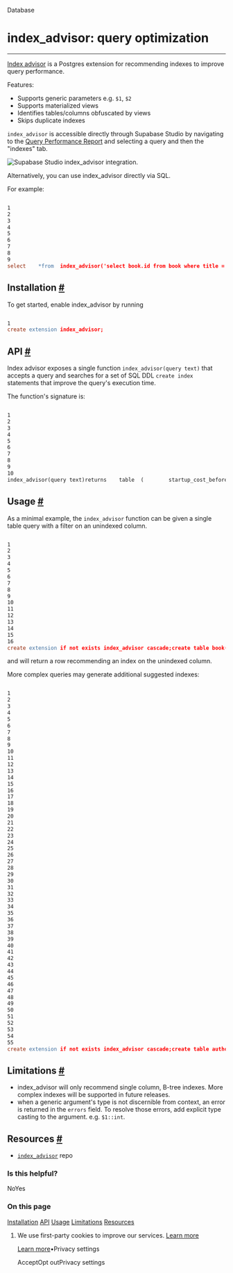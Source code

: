 Database

# index\_advisor: query optimization

* * *

[Index advisor](https://github.com/supabase/index_advisor) is a Postgres extension for recommending indexes to improve query performance.

Features:

- Supports generic parameters e.g. `$1`, `$2`
- Supports materialized views
- Identifies tables/columns obfuscated by views
- Skips duplicate indexes

`index_advisor` is accessible directly through Supabase Studio by navigating to the [Query Performance Report](https://supabase.com/dashboard/project/_/advisors/query-performance) and selecting a query and then the "indexes" tab.

![Supabase Studio index_advisor integration.](https://supabase.com/docs/img/index_advisor_studio.png)

Alternatively, you can use index\_advisor directly via SQL.

For example:

```flex

1
2
3
4
5
6
7
8
9
select    *from  index_advisor('select book.id from book where title = $1'); startup_cost_before | startup_cost_after | total_cost_before | total_cost_after |                  index_statements                   | errors---------------------+--------------------+-------------------+------------------+-----------------------------------------------------+-------- 0.00                | 1.17               | 25.88             | 6.40             | {"CREATE INDEX ON public.book USING btree (title)"},| {}(1 row)
```

## Installation [\#](https://supabase.com/docs/guides/database/extensions/index_advisor\#installation)

To get started, enable index\_advisor by running

```flex

1
create extension index_advisor;
```

## API [\#](https://supabase.com/docs/guides/database/extensions/index_advisor\#api)

Index advisor exposes a single function `index_advisor(query text)` that accepts a query and searches for a set of SQL DDL `create index` statements that improve the query's execution time.

The function's signature is:

```flex

1
2
3
4
5
6
7
8
9
10
index_advisor(query text)returns    table  (        startup_cost_before jsonb,        startup_cost_after jsonb,        total_cost_before jsonb,        total_cost_after jsonb,        index_statements text[],        errors text[]    )
```

## Usage [\#](https://supabase.com/docs/guides/database/extensions/index_advisor\#usage)

As a minimal example, the `index_advisor` function can be given a single table query with a filter on an unindexed column.

```flex

1
2
3
4
5
6
7
8
9
10
11
12
13
14
15
16
create extension if not exists index_advisor cascade;create table book(  id int primary key,  title text not null);select  *from  index_advisor('select book.id from book where title = $1'); startup_cost_before | startup_cost_after | total_cost_before | total_cost_after |                  index_statements                   | errors---------------------+--------------------+-------------------+------------------+-----------------------------------------------------+-------- 0.00                | 1.17               | 25.88             | 6.40             | {"CREATE INDEX ON public.book USING btree (title)"},| {}(1 row)
```

and will return a row recommending an index on the unindexed column.

More complex queries may generate additional suggested indexes:

```flex

1
2
3
4
5
6
7
8
9
10
11
12
13
14
15
16
17
18
19
20
21
22
23
24
25
26
27
28
29
30
31
32
33
34
35
36
37
38
39
40
41
42
43
44
45
46
47
48
49
50
51
52
53
54
55
create extension if not exists index_advisor cascade;create table author(    id serial primary key,    name text not null);create table publisher(    id serial primary key,    name text not null,    corporate_address text);create table book(    id serial primary key,    author_id int not null references author(id),    publisher_id int not null references publisher(id),    title text);create table review(    id serial primary key,    book_id int references book(id),    body text not null);select    *from    index_advisor('        select            book.id,            book.title,            publisher.name as publisher_name,            author.name as author_name,            review.body review_body        from            book            join publisher                on book.publisher_id = publisher.id            join author                on book.author_id = author.id            join review                on book.id = review.book_id        where            author.id = $1            and publisher.id = $2    '); startup_cost_before | startup_cost_after | total_cost_before | total_cost_after |                  index_statements                         | errors---------------------+--------------------+-------------------+------------------+-----------------------------------------------------------+-------- 27.26               | 12.77              | 68.48             | 42.37            | {"CREATE INDEX ON public.book USING btree (author_id)",   | {}                                                                                    "CREATE INDEX ON public.book USING btree (publisher_id)",                                                                                    "CREATE INDEX ON public.review USING btree (book_id)"}(3 rows)
```

## Limitations [\#](https://supabase.com/docs/guides/database/extensions/index_advisor\#limitations)

- index\_advisor will only recommend single column, B-tree indexes. More complex indexes will be supported in future releases.
- when a generic argument's type is not discernible from context, an error is returned in the `errors` field. To resolve those errors, add explicit type casting to the argument. e.g. `$1::int`.

## Resources [\#](https://supabase.com/docs/guides/database/extensions/index_advisor\#resources)

- [`index_advisor`](https://github.com/supabase/index_advisor) repo

### Is this helpful?

NoYes

### On this page

[Installation](https://supabase.com/docs/guides/database/extensions/index_advisor#installation) [API](https://supabase.com/docs/guides/database/extensions/index_advisor#api) [Usage](https://supabase.com/docs/guides/database/extensions/index_advisor#usage) [Limitations](https://supabase.com/docs/guides/database/extensions/index_advisor#limitations) [Resources](https://supabase.com/docs/guides/database/extensions/index_advisor#resources)

1. We use first-party cookies to improve our services. [Learn more](https://supabase.com/privacy#8-cookies-and-similar-technologies-used-on-our-european-services)



   [Learn more](https://supabase.com/privacy#8-cookies-and-similar-technologies-used-on-our-european-services)•Privacy settings





   AcceptOpt outPrivacy settings